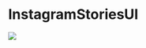# InstagramStoriesUI

<img src="https://2.bp.blogspot.com/-Y895ohkY1ho/WtLrGyRlZLI/AAAAAAAAAmo/G-GrmZBenw03tGh1TNfx8nE2MrrJ2KXngCLcBGAs/s1600/ezgif.com-video-to-gif.gif">
